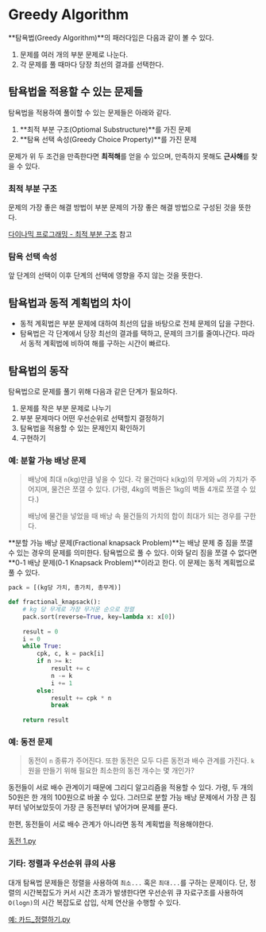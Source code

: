 # Greedy Algorithm

**탐욕법(Greedy Algorithm)**의 패러다임은 다음과 같이 볼 수 있다.

1. 문제를 여러 개의 부분 문제로 나눈다.
2. 각 문제를 풀 때마다 당장 최선의 결과를 선택한다.



## 탐욕법을 적용할 수 있는 문제들

탐욕법을 적용하여 풀이할 수 있는 문제들은 아래와 같다.

1. **최적 부분 구조(Optiomal Substructure)**를 가진 문제
2. **탐욕 선택 속성(Greedy Choice Property)**를 가진 문제



문제가 위 두 조건을 만족한다면 **최적해**를 얻을 수 있으며, 만족하지 못해도 **근사해**를 찾을 수 있다.



### 최적 부분 구조

문제의 가장 좋은 해결 방법이 부분 문제의 가장 좋은 해결 방법으로 구성된 것을 뜻한다.

[다이나믹 프로그래밍 - 최적 부분 구조](https://github.com/leegwae/algorithms/blob/main/Dynamic%20Programming.md#%EC%B5%9C%EC%A0%81-%EB%B6%80%EB%B6%84-%EA%B5%AC%EC%A1%B0) 참고



### 탐욕 선택 속성

앞 단계의 선택이 이후 단계의 선택에 영향을 주지 않는 것을 뜻한다.



## 탐욕법과 동적 계획법의 차이

- 동적 계획법은 부분 문제에 대하여 최선의 답을 바탕으로 전체 문제의 답을 구한다.
- 탐욕법은 각 단계에서 당장 최선의 결과를 택하고, 문제의 크기를 줄여나간다. 따라서 동적 계획법에 비하여 해를 구하는 시간이 빠르다.



## 탐욕법의 동작

탐욕법으로 문제를 풀기 위해 다음과 같은 단계가 필요하다.

1. 문제를 작은 부분 문제로 나누기
2. 부분 문제마다 어떤 우선순위로 선택할지 결정하기
3. 탐욕법을 적용할 수 있는 문제인지 확인하기
4. 구현하기



### 예: 분할 가능 배낭 문제

> 배낭에 최대 `n`(kg)만큼 넣을 수 있다. 각 물건마다 `k`(kg)의 무게와 `w`의 가치가 주어지며, 물건은 쪼갤 수 있다. (가령, 4kg의 벽돌은 1kg의 벽돌 4개로 쪼갤 수 있다.)
>
> 배낭에 물건을 넣었을 때 배낭 속 물건들의 가치의 합이 최대가 되는 경우를 구한다.

**분할 가능 배낭 문제(Fractional knapsack Problem)**는 배낭 문제 중 짐을 쪼갤 수 있는 경우의 문제를 의미한다. 탐욕법으로 풀 수 있다. 이와 달리 짐을 쪼갤 수 없다면 **0-1 배낭 문제(0-1 Knapsack Problem)**이라고 한다. 이 문제는 동적 계획법으로 풀 수 있다.



```python
pack = [(kg당 가치, 총가치, 총무게)]

def fractional_knapsack():
    # kg 당 무게로 가장 무거운 순으로 정렬
    pack.sort(reverse=True, key=lambda x: x[0])
    
    result = 0
    i = 0
    while True:
        cpk, c, k = pack[i]
        if n >= k:
            result += c
            n -= k
            i += 1
        else:
            result += cpk * n
            break
        
    return result
```



### 예: 동전 문제

> 동전이 `n` 종류가 주어진다. 또한 동전은 모두 다른 동전과 배수 관계를 가진다. `k`원을 만들기 위해 필요한 최소한의 동전 개수는 몇 개인가?

동전들이 서로 배수 관계이기 때문에 그리디 알고리즘을 적용할 수 있다. 가령, 두 개의 50원은 한 개의 100원으로 바꿀 수 있다. 그러므로 분할 가능 배낭 문제에서 가장 큰 짐부터 넣어보았듯이 가장 큰 동전부터 넣어가며 문제를 푼다.

한편, 동전들이 서로 배수 관계가 아니라면 동적 계획법을 적용해야한다.

[동전 1.py](https://github.com/leegwae/problem-solving/blob/main/greedy/%EB%8F%99%EC%A0%84%201.py)



### 기타: 정렬과 우선순위 큐의 사용

대개 탐욕법 문제들은 정렬을 사용하여 `최소...` 혹은 `최대...`를 구하는 문제이다. 단, 정렬의 시간복잡도가 커서 시간 초과가 발생한다면 우선순위 큐 자료구조를 사용하여 `O(logn)`의 시간 복잡도로 삽입, 삭제 연산을 수행할 수 있다.

[예: 카드_정렬하기.py](https://github.com/leegwae/problem-solving/blob/main/greedy/%EC%B9%B4%EB%93%9C_%EC%A0%95%EB%A0%AC%ED%95%98%EA%B8%B0.py)


